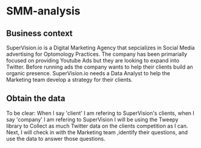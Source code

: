 # SMM-analysis

## Business context
SuperVision.io is a Digital Marketing Agency that sepcializes in Social Media advertising for Optomology Practices. The company has been primarially focused on providing Youtube Ads but they are looking to expand into Twitter. Before running ads the company wants to help their clients build an organic presence. SuperVision.io needs a Data Analyst to help the Marketing team develop a strategy for their clients.

## Obtain the data
To be clear: When I say 'client' I am refering to SuperVision's clients, when I say 'company' I am refering to SuperVision
I will be using the Tweepy library to Collect as much Twitter data on the clients competition as I can. Next, I will check in with the Marketing team ,identify their questions, and use the data to answer those questions.
